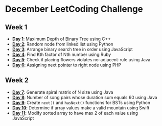 # December LeetCoding Challenge

## Week 1
- [**Day 1**](./Week1/Maximum-Depth-of-Binary-Tree.cpp): Maximum Depth of Binary Tree using C++
- [**Day 2**](./Week1/Linked-List-Random-Node.py): Random node from linked list using Python
- [**Day 3**](./Week1/Increasing-Order-Search-Tree.js): Arrange binary search tree in order using JavaScript
- [**Day 4**](./Week1/Find-K-Factor-of-N.rb): Find Kth factor of Nth number using Ruby
- [**Day 5**](./Week1/Can-Place-Flowers.java): Check if placing flowers violates no-adjacent-rule using Java
- [**Day 6**](./Week1/Next-Pointers-in-Each-Node.php): Assigning next pointer to right node using PHP

## Week 2
- [**Day 7**](./Week2/Spiral-Matrix.java): Generate spiral matrix of N size using Java
- [**Day 8**](./Week2/Song-Pair-Durations-Div-by-60.cpp): Number of song pairs whose duration sum equals 60 using Java
- [**Day 9**](./Week2/Binary-Search-Tree-Iterator.py): Create `next()` and `hasNext()` functions for BSTs using Python
- [**Day 10**](./Week2/Valid-Mountain-Array.swift): Determine if array values make a valid mountain using Swift
- [**Day 11**](./Week2/Remove-Duplicates.js): Modify sorted array to have max 2 of each value using JavaScript